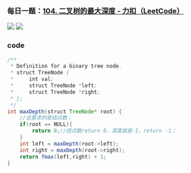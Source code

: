 ### 每日一题：[104. 二叉树的最大深度 - 力扣（LeetCode）](https://leetcode.cn/problems/maximum-depth-of-binary-tree/description/)

![](https://younglion.oss-cn-beijing.aliyuncs.com/%E5%B1%8F%E5%B9%95%E6%88%AA%E5%9B%BE%202024-04-18%20220857.png)
![](https://younglion.oss-cn-beijing.aliyuncs.com/%E5%B1%8F%E5%B9%95%E6%88%AA%E5%9B%BE%202024-04-18%20220849.png)

### code

```java
/**
 * Definition for a binary tree node.
 * struct TreeNode {
 *     int val;
 *     struct TreeNode *left;
 *     struct TreeNode *right;
 * };
 */
int maxDepth(struct TreeNode* root) {
    //这里求的是结点数；
    if(root == NULL){
        return 0;//结点数return 0，深度就是-1，return -1；
    }
    int left = maxDepth(root->left);
    int right = maxDepth(root->right);
    return fmax(left,right) + 1;
}
```

